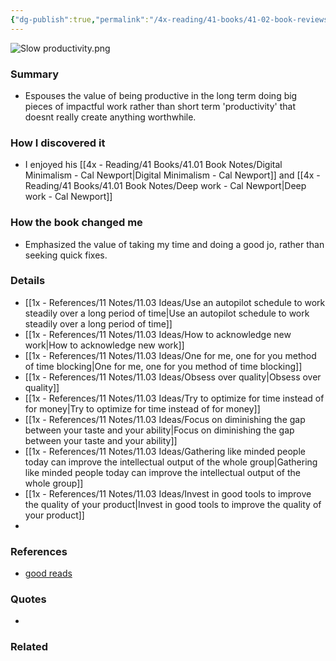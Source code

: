 ```yaml
---
{"dg-publish":true,"permalink":"/4x-reading/41-books/41-02-book-reviews/slow-productivity-cal-newport/","title":"Slow productivity - Cal Newport","created":"2025-02-20T17:37:26.193+03:00","updated":"2025-03-03T19:12:30.655+03:00"}
---
```


![Slow productivity.png](/img/user/4x%20-%20Reading/41%20Books/41.03%20Cover%20images/Slow%20productivity.png)
### Summary
- Espouses the value of being productive in the long term doing big pieces of impactful work rather than short term 'productivity' that doesnt really create anything worthwhile.

### How I discovered it
- I enjoyed his  [[4x - Reading/41 Books/41.01 Book Notes/Digital Minimalism - Cal Newport\|Digital Minimalism - Cal Newport]] and [[4x - Reading/41 Books/41.01 Book Notes/Deep work - Cal Newport\|Deep work - Cal Newport]]

### How the book changed me
- Emphasized the value of taking my time and doing a good jo, rather than seeking quick fixes.

### Details
- [[1x - References/11 Notes/11.03 Ideas/Use an autopilot schedule to work steadily over a long period of time\|Use an autopilot schedule to work steadily over a long period of time]]
- [[1x - References/11 Notes/11.03 Ideas/How to acknowledge new work\|How to acknowledge new work]]
- [[1x - References/11 Notes/11.03 Ideas/One for me, one for you method of time blocking\|One for me, one for you method of time blocking]]
- [[1x - References/11 Notes/11.03 Ideas/Obsess over quality\|Obsess over quality]]
- [[1x - References/11 Notes/11.03 Ideas/Try to optimize for time instead of for money\|Try to optimize for time instead of for money]]
- [[1x - References/11 Notes/11.03 Ideas/Focus on diminishing the gap between your taste and your ability\|Focus on diminishing the gap between your taste and your ability]]
- [[1x - References/11 Notes/11.03 Ideas/Gathering like minded people today can improve the intellectual output of the whole group\|Gathering like minded people today can improve the intellectual output of the whole group]]
- [[1x - References/11 Notes/11.03 Ideas/Invest in good tools to improve the quality of your product\|Invest in good tools to improve the quality of your product]]
- 

### References
- [good reads](https://www.goodreads.com/book/show/197773418-slow-productivity)

### Quotes
- 

### Related

